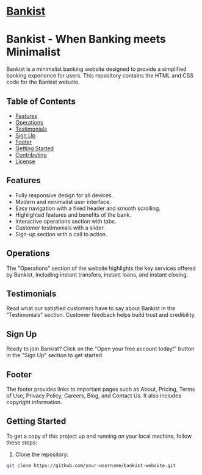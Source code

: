 # [Bankist](https://bankweb6508.netlify.app/)
# Bankist - When Banking meets Minimalist

Bankist is a minimalist banking website designed to provide a simplified banking experience for users. This repository contains the HTML and CSS code for the Bankist website.



## Table of Contents

- [Features](#features)
- [Operations](#operations)
- [Testimonials](#testimonials)
- [Sign Up](#sign-up)
- [Footer](#footer)
- [Getting Started](#getting-started)
- [Contributing](#contributing)
- [License](#license)

## Features

- Fully responsive design for all devices.
- Modern and minimalist user interface.
- Easy navigation with a fixed header and smooth scrolling.
- Highlighted features and benefits of the bank.
- Interactive operations section with tabs.
- Customer testimonials with a slider.
- Sign-up section with a call to action.

## Operations

The "Operations" section of the website highlights the key services offered by Bankist, including instant transfers, instant loans, and instant closing.

## Testimonials

Read what our satisfied customers have to say about Bankist in the "Testimonials" section. Customer feedback helps build trust and credibility.

## Sign Up

Ready to join Bankist? Click on the "Open your free account today!" button in the "Sign Up" section to get started.

## Footer

The footer provides links to important pages such as About, Pricing, Terms of Use, Privacy Policy, Careers, Blog, and Contact Us. It also includes copyright information.

## Getting Started

To get a copy of this project up and running on your local machine, follow these steps:

1. Clone the repository:

```bash
git clone https://github.com/your-username/bankist-website.git
